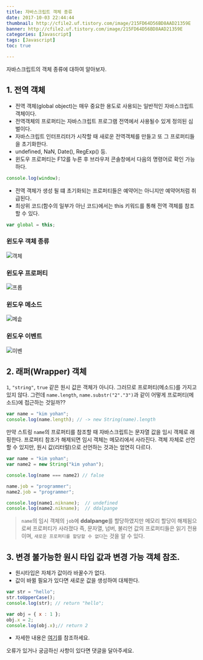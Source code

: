 ```yaml
---
title: 자바스크립트 객체 종류
date: 2017-10-03 22:44:44
thumbnail: http://cfile2.uf.tistory.com/image/215FD64D56BD8AAD21359E
banner: http://cfile2.uf.tistory.com/image/215FD64D56BD8AAD21359E
categories: [Javascript]
tags: [Javascript]
toc: true

---
```


자바스크립트의 객체 종류에 대하여 알아보자.

<!-- more -->

## 1. 전역 객체

- 전역 객체(global object)는 매우 중요한 용도로 사용되는 일반적인 자바스크립트 객체이다.
- 전역객체의 프로퍼티는 자바스크립트 프로그램 전역에서 사용될수 있게 정의된 심벌이다.
- 자바스크립트 인터프리터가 시작할 때 새로운 전역객체를 만들고 또 그 프로퍼티들을 초기화한다.
- undefined, NaN, Date(), RegExp() 등.
- 윈도우 프로퍼티는 F12를 누른 후 브라우저 콘솔창에서 다음의 명령어로 확인 가능하다.

```javascript
console.log(window);
```

- 전역 객체가 생성 될 떄 초기화되는 프로퍼티들은 예약어는 아니지만 예약어처럼 취급된다.
- 최상위 코드(함수의 일부가 아닌 코드)에서는 this 키워드를 통해 전역 객체를 참조할 수 있다.


```javascript
var global = this;
```

### 윈도우 객체 종류

![객체](/blog/images/windowObj.png)


### 윈도우 프로퍼티

![프롭](/blog/images/windowProp.png)

### 윈도우 메소드

![메솥](/blog/images/windowMethod.png)

### 윈도우 이벤트

![이벤](/blog/images/windowEvent.png)


## 2. 래퍼(Wrapper) 객체

`1`, `"string"`, `true` 같은 원시 값은 객체가 아니다. 그러므로 프로퍼티(메소드)를 가지고 있지 않다. 그런데 `name.length`, `name.substr("2"."3")`과 같이 어떻게 프로퍼티(메소드)에 접근하는 것일까??

```javascript
var name = "kim yohan";
console.log(name.length); // -> new String(name).length
```

만약 스트링 `name`의 프로퍼티를 참조할 때 자바스크립트는 문자열 값을 임시 객체로 래핑한다. 프로퍼티 참조가 해제되면 임시 객체는 메모리에서 사라진다. 객체 자체로 선언할 수 있지만, 원시 값(리터럴)으로 선언하는 것과는 엄연히 다르다.

```javascript
var name = "kim yohan";
var name2 = new String("kim yohan");

console.log(name === name2) // false

name.job = "programmer";
name2.job = "programmer";

console.log(name1.nikname);  // undefined
console.log(name2.nikname);  // ddalpange
```

> `name`의 임시 객체의 `job`에 **ddalpange**를 할당하였지만 메모리 할당이 해제됨으로써 프로퍼티가 사라졌다 즉, 문자열, 넘버, 불리언 값의 프로퍼티들은 읽기 전용이며, `새로운 프로퍼티를 할당할 수 없다`는 것을 알 수 있다.


##  3. 변경 불가능한 원시 타입 값과 변경 가능 객체 참조.

- 원시타입은 자체가 값이라 바꿀수가 없다.
- 값이 바뀔 필요가 있다면 새로운 값을 생성하여 대체한다.


```javascript
var str = "hello";
str.toUpperCase();
console.log(str); // return "hello";
```


```javascript
var obj = { x : 1 };
obj.x = 2;
console.log(obj.x);// return 2
```

- 자세한 내용은 [여기](https://ddalpange.github.io/2017/10/10/js-clone-object/)를 참조하세요.


오류가 있거나 궁금하신 사항이 있다면 댓글을 달아주세요.
